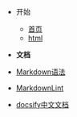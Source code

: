 * 开始
  * [首页](/#index)
  * [html]()

* **文档**

* [Markdown语法](markdown/)
* [MarkdownLint](markdown-lint)
* [docsify中文文档](https://docsify.js.org/#/zh-cn/)